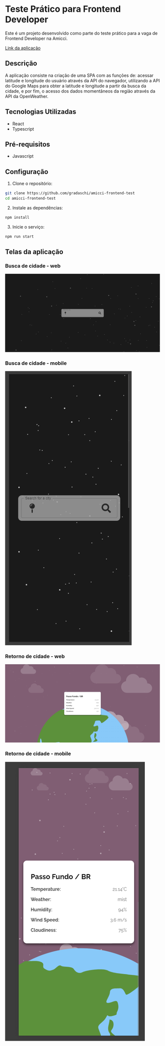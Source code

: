 # Teste Prático para Frontend Developer

Este é um projeto desenvolvido como parte do teste prático para a vaga de Frontend Developer na Amicci.

[Link da aplicação](https://amicci-frontend-test.vercel.app/)

## Descrição

A aplicação consiste na criação de uma SPA com as funções de: acessar latitude e longitude do usuário através da API do navegador, utilizando a API do Google Maps para obter a latitude e longitude a partir da busca da cidade, e por fim, o acesso dos dados momentâneos da região através da API da OpenWeather.

## Tecnologias Utilizadas

- React
- Typescript

## Pré-requisitos

- Javascript

## Configuração

1. Clone o repositório:

```bash
git clone https://github.com/gradaschi/amicci-frontend-test
cd amicci-frontend-test
```

2. Instale as dependências:

```bash
npm install
```

3. Inicie o serviço:

```bash
npm run start
```

## Telas da aplicação

### Busca de cidade - web

![alt text](/src/assets/img/web_1.png)

### Busca de cidade - mobile

![alt text](/src/assets/img/mobile_1.png)

### Retorno de cidade - web

![alt text](/src/assets/img/web_2.png)

### Retorno de cidade - mobile

![alt text](/src/assets/img/mobile_2.png)

